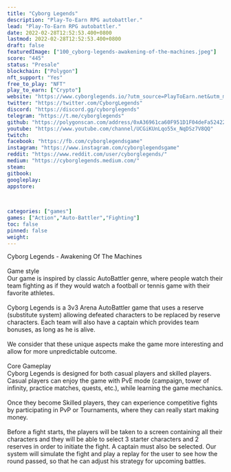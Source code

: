 ```yaml
---
title: "Cyborg Legends"
description: "Play-To-Earn RPG autobattler."
lead: "Play-To-Earn RPG autobattler."
date: 2022-02-28T12:52:53.400+0800
lastmod: 2022-02-28T12:52:53.400+0800
draft: false
featuredImage: ["100_cyborg-legends-awakening-of-the-machines.jpeg"]
score: "445"
status: "Presale"
blockchain: ["Polygon"]
nft_support: "Yes"
free_to_play: "NFT"
play_to_earn: ["Crypto"]
website: "https://www.cyborglegends.io/?utm_source=PlayToEarn.net&utm_medium=organic&utm_campaign=gamepage"
twitter: "https://twitter.com/CyborgLegends"
discord: "https://discord.gg/cyborglegends"
telegram: "https://t.me/cyborglegends"
github: "https://polygonscan.com/address/0xA36961ca60F951D1F04deFa52422d5D43A14CcaB#code"
youtube: "https://www.youtube.com/channel/UCGiKUnLqo55x_NqDSz7V8QQ"
twitch: 
facebook: "https://fb.com/cyborglegendsgame"
instagram: "https://www.instagram.com/cyborglegendsgame"
reddit: "https://www.reddit.com/user/cyborglegends/"
medium: "https://cyborglegends.medium.com/"
steam: 
gitbook: 
googleplay: 
appstore: 

  
    
categories: ["games"]
games: ["Action","Auto-Battler","Fighting"]
toc: false
pinned: false
weight: 
---
```

Cyborg Legends - Awakening Of The Machines<br> <br> Game style<br> Our game is inspired by classic AutoBattler genre, where people watch their team fighting as if they would watch a football or tennis game with their favorite athletes.<br> <br> Cyborg Legends is a 3v3 Arena AutoBattler game that uses a reserve (substitute system) allowing defeated characters to be replaced by reserve characters. Each team will also have a captain which provides team bonuses, as long as he is alive.<br> <br> We consider that these unique aspects make the game more interesting and allow for more unpredictable outcome.<br> <br> Core Gameplay<br> Cyborg Legends is designed for both casual players and skilled players. Casual players can enjoy the game with PvE mode (campaign, tower of infinity, practice matches, quests, etc.), while learning the game mechanics.<br> <br> Once they become Skilled players, they can experience competitive fights by participating in PvP or Tournaments, where they can really start making money.<br> <br> Before a fight starts, the players will be taken to a screen containing all their characters and they will be able to select 3 starter characters and 2 reserves in order to initiate the fight. A captain must also be selected. Our system will simulate the fight and play a replay for the user to see how the round passed, so that he can adjust his strategy for upcoming battles.